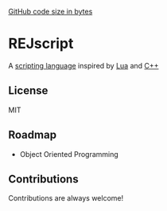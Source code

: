 
[GitHub code size in bytes](https://img.shields.io/github/languages/code-size/EclipseLikesSpace/JERscript?style=flat-square)
# REJscript
A [scripting language](https://www.google.com/search?q=scripting+language) inspired by [Lua](https://github.com/lua/lua) and [C++](https://gcc.gnu.org/)

## License
MIT

## Roadmap
- Object Oriented Programming

## Contributions
Contributions are always welcome!